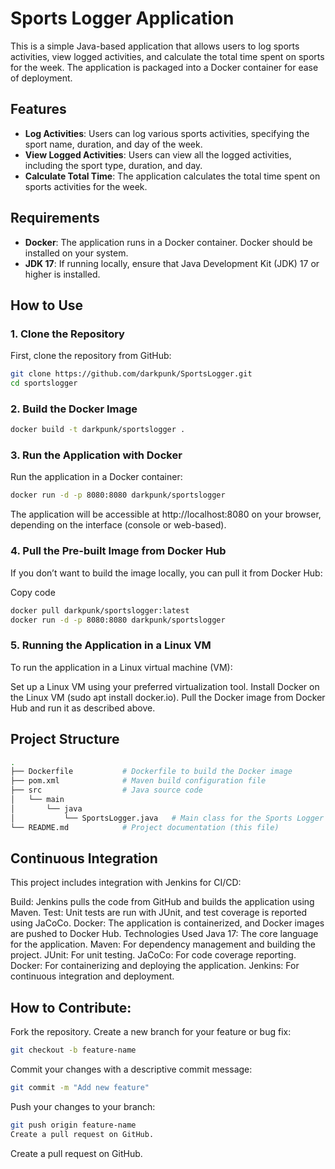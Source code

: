 # Sports Logger Application

This is a simple Java-based application that allows users to log sports activities, view logged activities, and calculate the total time spent on sports for the week. The application is packaged into a Docker container for ease of deployment.

## Features

- **Log Activities**: Users can log various sports activities, specifying the sport name, duration, and day of the week.
- **View Logged Activities**: Users can view all the logged activities, including the sport type, duration, and day.
- **Calculate Total Time**: The application calculates the total time spent on sports activities for the week.

## Requirements

- **Docker**: The application runs in a Docker container. Docker should be installed on your system.
- **JDK 17**: If running locally, ensure that Java Development Kit (JDK) 17 or higher is installed.

## How to Use

### 1. Clone the Repository

First, clone the repository from GitHub:

```bash
git clone https://github.com/darkpunk/SportsLogger.git
cd sportslogger
```

### 2. Build the Docker Image

```bash
docker build -t darkpunk/sportslogger .
```

### 3. Run the Application with Docker
Run the application in a Docker container:

```bash
docker run -d -p 8080:8080 darkpunk/sportslogger
```
The application will be accessible at http://localhost:8080 on your browser, depending on the interface (console or web-based).

### 4. Pull the Pre-built Image from Docker Hub
If you don’t want to build the image locally, you can pull it from Docker Hub:


Copy code
```bash
docker pull darkpunk/sportslogger:latest
docker run -d -p 8080:8080 darkpunk/sportslogger
```

### 5. Running the Application in a Linux VM
To run the application in a Linux virtual machine (VM):

Set up a Linux VM using your preferred virtualization tool.
Install Docker on the Linux VM (sudo apt install docker.io).
Pull the Docker image from Docker Hub and run it as described above.

## Project Structure
```bash
.
├── Dockerfile           # Dockerfile to build the Docker image
├── pom.xml              # Maven build configuration file
├── src                  # Java source code
│   └── main
│       └── java
│           └── SportsLogger.java   # Main class for the Sports Logger application
└── README.md            # Project documentation (this file)
```

## Continuous Integration
This project includes integration with Jenkins for CI/CD:

Build: Jenkins pulls the code from GitHub and builds the application using Maven.
Test: Unit tests are run with JUnit, and test coverage is reported using JaCoCo.
Docker: The application is containerized, and Docker images are pushed to Docker Hub.
Technologies Used
Java 17: The core language for the application.
Maven: For dependency management and building the project.
JUnit: For unit testing.
JaCoCo: For code coverage reporting.
Docker: For containerizing and deploying the application.
Jenkins: For continuous integration and deployment.


## How to Contribute:

Fork the repository.
Create a new branch for your feature or bug fix:

```bash
git checkout -b feature-name
```

Commit your changes with a descriptive commit message:

```bash
git commit -m "Add new feature"
```

Push your changes to your branch:

```bash
git push origin feature-name
Create a pull request on GitHub.
```

Create a pull request on GitHub.
